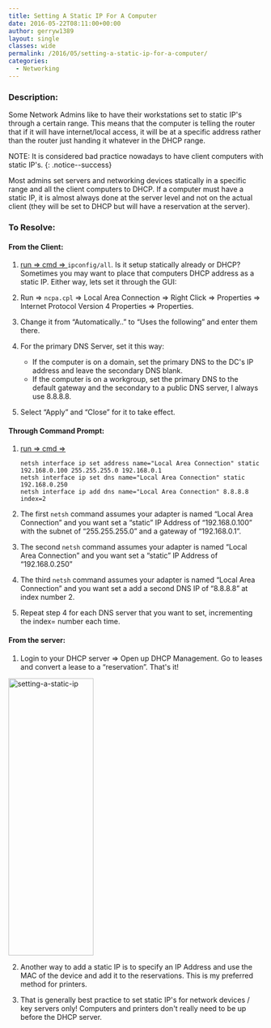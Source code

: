 ```yaml
---
title: Setting A Static IP For A Computer
date: 2016-05-22T08:11:00+00:00
author: gerryw1389
layout: single
classes: wide
permalink: /2016/05/setting-a-static-ip-for-a-computer/
categories:
  - Networking
---
```

<!--more-->

### Description:

Some Network Admins like to have their workstations set to static IP's through a certain range. This means that the computer is telling the router that if it will have internet/local access, it will be at a specific address rather than the router just handing it whatever in the DHCP range.

NOTE: It is considered bad practice nowadays to have client computers with static IP's. 
{: .notice--success}

Most admins set servers and networking devices statically in a specific range and all the client computers to DHCP. If a computer must have a static IP, it is almost always done at the server level and not on the actual client (they will be set to DHCP but will have a reservation at the server).

### To Resolve:

#### From the Client:

1. [run => cmd => ](https://automationadmin.com/2016/05/command-prompt-overview/) `ipconfig/all`. Is it setup statically already or DHCP? Sometimes you may want to place that computers DHCP address as a static IP. Either way, lets set it through the GUI:

2. Run => `ncpa.cpl` => Local Area Connection => Right Click => Properties => Internet Protocol Version 4 Properties => Properties.

3. Change it from &#8220;Automatically..&#8221; to &#8220;Uses the following&#8221; and enter them there.

4. For the primary DNS Server, set it this way:

   - If the computer is on a domain, set the primary DNS to the DC's IP address and leave the secondary DNS blank.
   - If the computer is on a workgroup, set the primary DNS to the default gateway and the secondary to a public DNS server, I always use 8.8.8.8.

5. Select &#8220;Apply&#8221; and &#8220;Close&#8221; for it to take effect.

#### Through Command Prompt:

1. [run => cmd => ](https://automationadmin.com/2016/05/command-prompt-overview/)

   ```console
   netsh interface ip set address name="Local Area Connection" static 192.168.0.100 255.255.255.0 192.168.0.1  
   netsh interface ip set dns name="Local Area Connection" static 192.168.0.250  
   netsh interface ip add dns name="Local Area Connection" 8.8.8.8 index=2
   ```

2. The first `netsh` command assumes your adapter is named &#8220;Local Area Connection&#8221; and you want set a &#8220;static&#8221; IP Address of &#8220;192.168.0.100&#8221; with the subnet of &#8220;255.255.255.0&#8221; and a gateway of &#8220;192.168.0.1&#8221;.

3. The second `netsh` command assumes your adapter is named &#8220;Local Area Connection&#8221; and you want set a &#8220;static&#8221; IP Address of &#8220;192.168.0.250&#8221;

4. The third `netsh` command assumes your adapter is named &#8220;Local Area Connection&#8221; and you want set a add a second DNS IP of &#8220;8.8.8.8&#8221; at index number 2.

5. Repeat step 4 for each DNS server that you want to set, incrementing the index= number each time.

#### From the server:

1. Login to your DHCP server => Open up DHCP Management. Go to leases and convert a lease to a &#8220;reservation&#8221;. That's it!

  <img class="alignnone size-full wp-image-698" src="https://automationadmin.com/assets/images/uploads/2016/09/setting-a-static-ip.png" alt="setting-a-static-ip" width="168" height="547" srcset="https://automationadmin.com/assets/images/uploads/2016/09/setting-a-static-ip.png 168w, https://automationadmin.com/assets/images/uploads/2016/09/setting-a-static-ip-92x300.png 92w" sizes="(max-width: 168px) 100vw, 168px" />


2. Another way to add a static IP is to specify an IP Address and use the MAC of the device and add it to the reservations. This is my preferred method for printers.

3. That is generally best practice to set static IP's for network devices / key servers only! Computers and printers don't really need to be up before the DHCP server.

